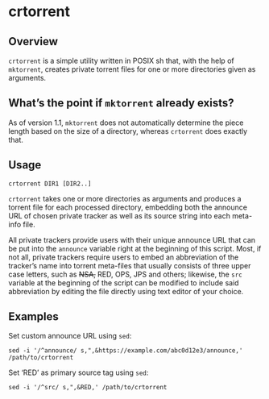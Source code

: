 # crtorrent

## Overview

`crtorrent` is a simple utility written in POSIX sh that, with the help
of `mktorrent`, creates private torrent files for one or more
directories given as arguments.

## What’s the point if `mktorrent` already exists?

As of version 1.1, `mktorrent` does not automatically determine the
piece length based on the size of a directory, whereas `crtorrent` does
exactly that.

## Usage

```
crtorrent DIR1 [DIR2..]
```

`crtorrent` takes one or more directories as arguments and produces a
torrent file for each processed directory, embedding both the announce
URL of chosen private tracker as well as its source string into each
meta-info file.

All private trackers provide users with their unique announce URL that
can be put into the `announce` variable right at the beginning of this
script. Most, if not all, private trackers require users to embed an
abbreviation of the tracker’s name into torrent meta-files that usually
consists of three upper case letters, such as ~~NSA,~~ RED, OPS, JPS and
others; likewise, the `src` variable at the beginning of the script can
be modified to include said abbreviation by editing the file directly
using text editor of your choice.

## Examples

Set custom announce URL using `sed`:

```
sed -i '/^announce/ s,",&https://example.com/abc0d12e3/announce,' /path/to/crtorrent
```

Set ‘RED’ as primary source tag using `sed`:

```
sed -i '/^src/ s,",&RED,' /path/to/crtorrent
```
